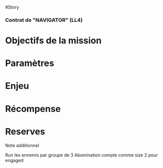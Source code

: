 #Story
### Contrat de "NAVIGATOR" (LL4)

# Objectifs de la mission

# Paramètres

# Enjeu

# Récompense

# Reserves


Note additionnel 

Run les ennemis par groupe de 3
Abomination compte comme size 2 pour engaged